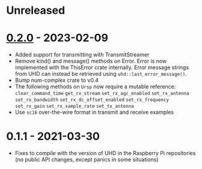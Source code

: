 # Unreleased

# [0.2.0](https://github.com/samcrow/canadensis/tree/v0.2.0) - 2023-02-09

* Added support for transmitting with TransmitStreamer
* Remove kind() and message() methods on Error. Error is now implemented with the ThisError
  crate internally. Error message strings from UHD can instead be retrieved using
  `uhd::last_error_message()`.
* Bump num-complex crate to v0.4
* The following methods on `Ursp` now require a mutable reference:
  `clear_command_time`
  `get_rx_stream`
  `set_rx_agc_enabled`
  `set_rx_antenna`
  `set_rx_bandwidth`
  `set_rx_dc_offset_enabled`
  `set_rx_frequency`
  `set_rx_gain`
  `set_rx_sample_rate`
  `set_tx_antenna`
* Use `sc16` over-the-wire format in transmit and receive examples

# 0.1.1 - 2021-03-30

* Fixes to compile with the version of UHD in the Raspberry Pi repositories (no public API changes, except panics in some situations)

